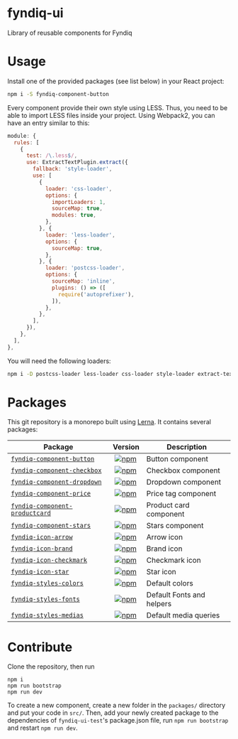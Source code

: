 # fyndiq-ui

Library of reusable components for Fyndiq

# Usage

Install one of the provided packages (see list below) in your React project:

``` bash
npm i -S fyndiq-component-button
```

Every component provide their own style using LESS. Thus, you need to be able to import LESS files inside your project. Using Webpack2, you can have an entry similar to this:

``` js
module: {
  rules: [
    {
      test: /\.less$/,
      use: ExtractTextPlugin.extract({
        fallback: 'style-loader',
        use: [
          {
            loader: 'css-loader',
            options: {
              importLoaders: 1,
              sourceMap: true,
              modules: true,
            },
          }, {
            loader: 'less-loader',
            options: {
              sourceMap: true,
            },
          }, {
            loader: 'postcss-loader',
            options: {
              sourceMap: 'inline',
              plugins: () => ([
                require('autoprefixer'),
              ]),
            },
          },
        ],
      }),
    },
  ],
},
```

You will need the following loaders:

``` bash
npm i -D postcss-loader less-loader css-loader style-loader extract-text-webpack-plugin autoprefixer
```

# Packages

This git repository is a monorepo built using [Lerna](//lernajs.io). It contains several packages:

| Package | Version | Description |
|------|----|----|
| [`fyndiq-component-button`](/packages/fyndiq-component-button) | [![npm](https://img.shields.io/npm/v/fyndiq-component-button.svg?maxAge=3600)](https://www.npmjs.com/package/fyndiq-component-button) | Button component |
| [`fyndiq-component-checkbox`](/packages/fyndiq-component-checkbox) | [![npm](https://img.shields.io/npm/v/fyndiq-component-checkbox.svg?maxAge=3600)](https://www.npmjs.com/package/fyndiq-component-checkbox) | Checkbox component |
| [`fyndiq-component-dropdown`](/packages/fyndiq-component-dropdown) | [![npm](https://img.shields.io/npm/v/fyndiq-component-dropdown.svg?maxAge=3600)](https://www.npmjs.com/package/fyndiq-component-dropdown) | Dropdown component |
| [`fyndiq-component-price`](/packages/fyndiq-component-price) | [![npm](https://img.shields.io/npm/v/fyndiq-component-price.svg?maxAge=3600)](https://www.npmjs.com/package/fyndiq-component-price) | Price tag component |
| [`fyndiq-component-productcard`](/packages/fyndiq-component-productcard) | [![npm](https://img.shields.io/npm/v/fyndiq-component-productcard.svg?maxAge=3600)](https://www.npmjs.com/package/fyndiq-component-productcard) | Product card component |
| [`fyndiq-component-stars`](/packages/fyndiq-component-stars) | [![npm](https://img.shields.io/npm/v/fyndiq-component-stars.svg?maxAge=3600)](https://www.npmjs.com/package/fyndiq-component-stars) | Stars component |
| [`fyndiq-icon-arrow`](/packages/fyndiq-icon-arrow) | [![npm](https://img.shields.io/npm/v/fyndiq-icon-arrow.svg?maxAge=3600)](https://www.npmjs.com/package/fyndiq-icon-arrow) | Arrow icon |
| [`fyndiq-icon-brand`](/packages/fyndiq-icon-brand)  | [![npm](https://img.shields.io/npm/v/fyndiq-icon-brand.svg?maxAge=3600)](https://www.npmjs.com/package/fyndiq-icon-brand) | Brand icon |
| [`fyndiq-icon-checkmark`](/packages/fyndiq-icon-checkmark)  | [![npm](https://img.shields.io/npm/v/fyndiq-icon-checkmark.svg?maxAge=3600)](https://www.npmjs.com/package/fyndiq-icon-checkmark) | Checkmark icon |
| [`fyndiq-icon-star`](/packages/fyndiq-icon-star) | [![npm](https://img.shields.io/npm/v/fyndiq-icon-star.svg?maxAge=3600)](https://www.npmjs.com/package/fyndiq-icon-star) | Star icon |
| [`fyndiq-styles-colors`](/packages/fyndiq-styles-colors) | [![npm](https://img.shields.io/npm/v/fyndiq-styles-colors.svg?maxAge=3600)](https://www.npmjs.com/package/fyndiq-styles-colors) | Default colors |
| [`fyndiq-styles-fonts`](/packages/fyndiq-styles-fonts) | [![npm](https://img.shields.io/npm/v/fyndiq-styles-fonts.svg?maxAge=3600)](https://www.npmjs.com/package/fyndiq-styles-fonts) | Default Fonts and helpers |
| [`fyndiq-styles-medias`](/packages/fyndiq-styles-medias) | [![npm](https://img.shields.io/npm/v/fyndiq-styles-medias.svg?maxAge=3600)](https://www.npmjs.com/package/fyndiq-styles-medias) | Default media queries |


# Contribute

Clone the repository, then run

```
npm i
npm run bootstrap
npm run dev
```

To create a new component, create a new folder in the `packages/` directory and put your code in `src/`. Then, add your newly created package to the dependencies of `fyndiq-ui-test`'s package.json file, run `npm run bootstrap` and restart `npm run dev`.
